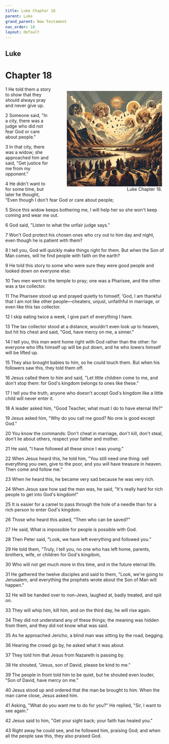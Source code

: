 ```yaml
---
title: Luke Chapter 18
parent: Luke
grand_parent: New Testament
nav_order: 18
layout: default
---
```


## Luke

# Chapter 18

<figure style="float: right; margin-right: 10px;">
    <img src="/assets/Image/Luke/500/18.jpg" alt="Luke Chapter 18" style="width: 300px; height: 300px; float: right;padding-left: 10px;"/>
    <figcaption style="clear: both;text-align: right;">Luke Chapter 18.</figcaption>
</figure>
1 He told them a story to show that they should always pray and never give up.

2 Someone said, "In a city, there was a judge who did not fear God or care about people."

3 In that city, there was a widow; she approached him and said, "Get justice for me from my opponent."

4 He didn't want to for some time, but later he thought, "Even though I don't fear God or care about people;

5 Since this widow keeps bothering me, I will help her so she won't keep coming and wear me out.

6 God said, "Listen to what the unfair judge says."

7 Won't God protect his chosen ones who cry out to him day and night, even though he is patient with them?

8 I tell you, God will quickly make things right for them. But when the Son of Man comes, will he find people with faith on the earth?

9 He told this story to some who were sure they were good people and looked down on everyone else:

10 Two men went to the temple to pray; one was a Pharisee, and the other was a tax collector.

11 The Pharisee stood up and prayed quietly to himself, 'God, I am thankful that I am not like other people—cheaters, unjust, unfaithful in marriage, or even like this tax collector.

12 I skip eating twice a week, I give part of everything I have.

13 The tax collector stood at a distance, wouldn't even look up to heaven, but hit his chest and said, "God, have mercy on me, a sinner."

14 I tell you, this man went home right with God rather than the other: for everyone who lifts himself up will be put down, and he who lowers himself will be lifted up.

15 They also brought babies to him, so he could touch them. But when his followers saw this, they told them off.

16 Jesus called them to him and said, "Let little children come to me, and don't stop them: for God's kingdom belongs to ones like these."

17 I tell you the truth, anyone who doesn't accept God's kingdom like a little child will never enter it.

18 A leader asked him, "Good Teacher, what must I do to have eternal life?"

19 Jesus asked him, "Why do you call me good? No one is good except God."

20 You know the commands: Don't cheat in marriage, don't kill, don't steal, don't lie about others, respect your father and mother.

21 He said, "I have followed all these since I was young."

22 When Jesus heard this, he told him, "You still need one thing: sell everything you own, give to the poor, and you will have treasure in heaven. Then come and follow me."

23 When he heard this, he became very sad because he was very rich.

24 When Jesus saw how sad the man was, he said, "It's really hard for rich people to get into God's kingdom!"

25 It is easier for a camel to pass through the hole of a needle than for a rich person to enter God's kingdom.

26 Those who heard this asked, "Then who can be saved?"

27 He said, What is impossible for people is possible with God.

28 Then Peter said, "Look, we have left everything and followed you."

29 He told them, "Truly, I tell you, no one who has left home, parents, brothers, wife, or children for God's kingdom,

30 Who will not get much more in this time, and in the future eternal life.

31 He gathered the twelve disciples and said to them, "Look, we're going to Jerusalem, and everything the prophets wrote about the Son of Man will happen."

32 He will be handed over to non-Jews, laughed at, badly treated, and spit on.

33 They will whip him, kill him, and on the third day, he will rise again.

34 They did not understand any of these things; the meaning was hidden from them, and they did not know what was said.

35 As he approached Jericho, a blind man was sitting by the road, begging.

36 Hearing the crowd go by, he asked what it was about.

37 They told him that Jesus from Nazareth is passing by.

38 He shouted, "Jesus, son of David, please be kind to me."

39 The people in front told him to be quiet, but he shouted even louder, "Son of David, have mercy on me."

40 Jesus stood up and ordered that the man be brought to him. When the man came close, Jesus asked him.

41 Asking, "What do you want me to do for you?" He replied, "Sir, I want to see again."

42 Jesus said to him, "Get your sight back; your faith has healed you."

43 Right away he could see, and he followed him, praising God; and when all the people saw this, they also praised God.


